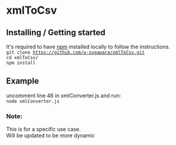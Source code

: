# xmlToCsv

## Installing / Getting started
It's required to have [npm](https://docs.npmjs.com/getting-started) installed locally to follow the instructions.  
<code>git clone https://github.com/a-sugawara/xmlToCsv.git</code>  
<code>cd xmlToCsv/</code>  
<code>npm install</code>

## Example
uncomment line 46 in xmlConverter.js and run:  
<code>node xmlConverter.js</code>


### Note:
This is for a specific use case.  
Will be updated to be more dynamic
